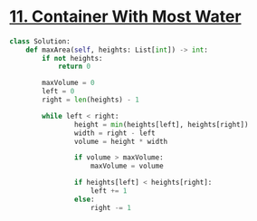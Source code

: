 # [11. Container With Most Water](https://leetcode.com/problems/container-with-most-water)

####
```python
class Solution:
    def maxArea(self, heights: List[int]) -> int:
        if not heights:
            return 0

        maxVolume = 0
        left = 0
        right = len(heights) - 1

        while left < right:               
                height = min(heights[left], heights[right])
                width = right - left
                volume = height * width

                if volume > maxVolume:
                    maxVolume = volume

                if heights[left] < heights[right]:
                    left += 1
                else:
                    right -= 1
```
